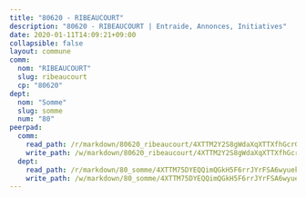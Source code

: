 ```yaml
---
title: "80620 - RIBEAUCOURT"
description: "80620 - RIBEAUCOURT | Entraide, Annonces, Initiatives"
date: 2020-01-11T14:09:21+09:00
collapsible: false
layout: commune
comm:
  nom: "RIBEAUCOURT"
  slug: ribeaucourt
  cp: "80620"
dept:
  nom: "Somme"
  slug: somme
  num: "80"
peerpad:
  comm:
    read_path: /r/markdown/80620_ribeaucourt/4XTTM2Y2S8gWdaXqXTTXfhGcrGHiiJwWDMQj1GjifUaY9A7R4
    write_path: /w/markdown/80620_ribeaucourt/4XTTM2Y2S8gWdaXqXTTXfhGcrGHiiJwWDMQj1GjifUaY9A7R4-K3TgTf3w5ZREWHmXHmLLpEiGFN76QkNBaiKdLp5gkZQdPKE2JzhGyhBtvPiwjxB4WLGnbBnChFE7WEzDGsZhadUTsaezrctWa8hH1s1AAYdm2hEzJii373hZ1azukwECyGKqABC6
  dept:
    read_path: /r/markdown/80_somme/4XTTM75DYEQQimQGkH5F6rrJYrFSA6wyuekdgioEx7v45YjSw
    write_path: /w/markdown/80_somme/4XTTM75DYEQQimQGkH5F6rrJYrFSA6wyuekdgioEx7v45YjSw-K3TgTuB1DbUNHuFo9Fhh6JTUriPx8E5izGkmw9RSNTjUtMFPoZhqqp87szE8th3EytWSHGdhUuQUPjam8aJZh1SdH8pL3ibgUbMdNhU17kjAmSa49LMB2GjXvVwDVurE8mgce3XM
---
```


